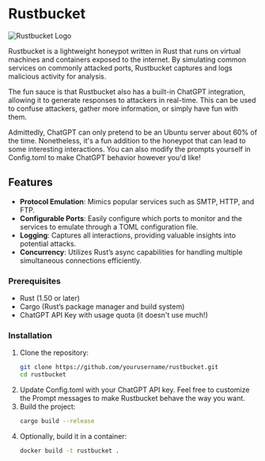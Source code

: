# Rustbucket

![Rustbucket Logo](https://drive.google.com/uc?id=1RHe19I8YuFVjgXVx5BkwnxkhgLr9dzz6)

Rustbucket is a lightweight honeypot written in Rust that runs on virtual machines and containers exposed to the internet. By simulating common services on commonly attacked ports, Rustbucket captures and logs malicious activity for analysis.

The fun sauce is that Rustbucket also has a built-in ChatGPT integration, allowing it to generate responses to attackers in real-time. This can be used to confuse attackers, gather more information, or simply have fun with them.

Admittedly, ChatGPT can only pretend to be an Ubuntu server about 60% of the time. Nonetheless, it's a fun addition to the honeypot that can lead to some interesting interactions.
You can also modify the prompts yourself in Config.toml to make ChatGPT behavior however you'd like!

## Features

- **Protocol Emulation**: Mimics popular services such as SMTP, HTTP, and FTP.
- **Configurable Ports**: Easily configure which ports to monitor and the services to emulate through a TOML configuration file.
- **Logging**: Captures all interactions, providing valuable insights into potential attacks.
- **Concurrency**: Utilizes Rust’s async capabilities for handling multiple simultaneous connections efficiently.

### Prerequisites

- Rust (1.50 or later)
- Cargo (Rust’s package manager and build system)
- ChatGPT API Key with usage quota (it doesn't use much!)

### Installation

1. Clone the repository:
   ```bash
   git clone https://github.com/yourusername/rustbucket.git
   cd rustbucket
    ```
2. Update Config.toml with your ChatGPT API key. Feel free to customize the Prompt messages to make Rustbucket behave the way you want.
3. Build the project:
   ```bash
   cargo build --release
   ```
4. Optionally, build it in a container:
   ```bash
   docker build -t rustbucket .
   ```